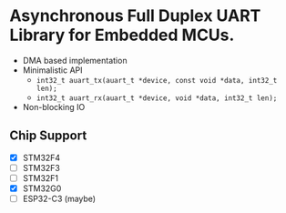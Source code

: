 # Asynchronous Full Duplex UART Library for Embedded MCUs.

- DMA based implementation
- Minimalistic API
  - `int32_t auart_tx(auart_t *device, const void *data, int32_t len);`
  - `int32_t auart_rx(auart_t *device, void *data, int32_t len);`
- Non-blocking IO

## Chip Support
- [X] STM32F4
- [ ] STM32F3
- [ ] STM32F1
- [X] STM32G0
- [ ] ESP32-C3 (maybe)